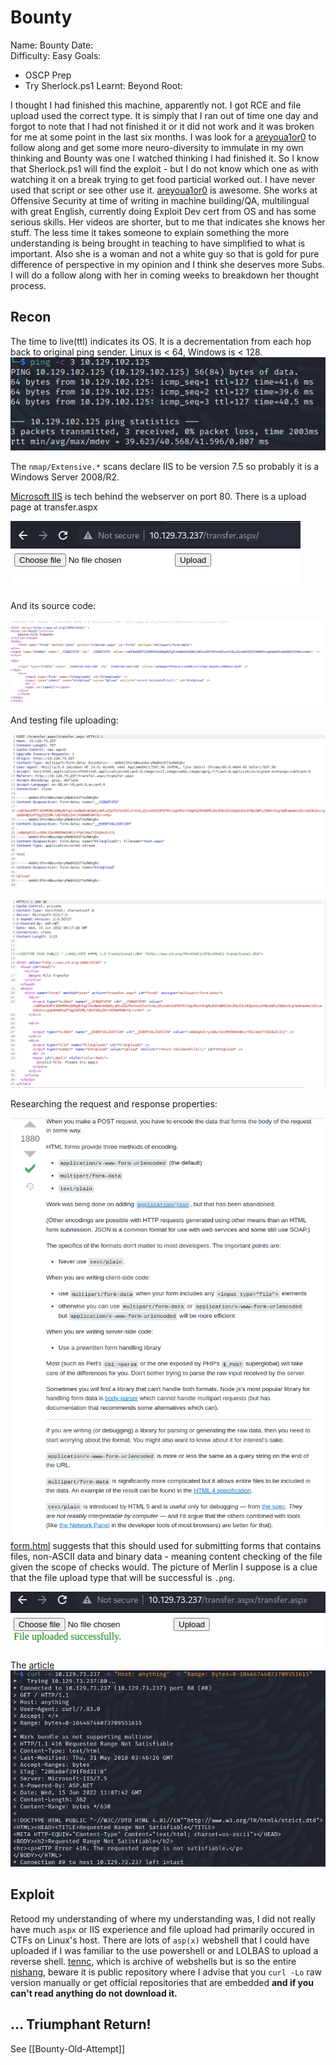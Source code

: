 # Bounty

Name: Bounty
Date:  
Difficulty:  Easy
Goals:  
- OSCP Prep 
- Try Sherlock.ps1 
Learnt:
Beyond Root:


I thought I had finished this machine, apparently not. I got RCE and file upload used the correct type. It is simply that I ran out of time one day and forgot to note that I had not finished it or it did not work and it was broken for me at some point in the last six months. I was look for a [areyoua1or0](https://www.youtube.com/@areyou1or0) to follow along and get some more neuro-diversity to immulate in my own thinking and Bounty was one I watched thinking I had finished it. So I know that Sherlock.ps1 will find the exploit - but I do not know which one as with watching it on a break trying to get food particial worked out. I have never used that script or see other use it. [areyoua1or0](https://www.youtube.com/@areyou1or0) is awesome. She works at Offensive Security at time of writing in machine building/QA, multilingual with great English, currently doing Exploit Dev cert from OS and has some serious skills. Her videos are shorter, but to me that indicates she knows her stuff. The less time it takes someone to explain something the more understanding is being brought in teaching to have simplified to what is important. Also she is a woman and not a white guy so that is gold for pure difference of perspective in my opinion and I think she deserves more Subs. I will do a follow along with her in coming weeks to breakdown her thought process. 


## Recon

The time to live(ttl) indicates its OS. It is a decrementation from each hop back to original ping sender. Linux is < 64, Windows is < 128.
![ping](HackTheBox/Retired-Machines/Bounty/Screenshots/ping.png)

The `nmap/Extensive.*` scans declare IIS to be version 7.5 so probably it is a Windows Server 2008/R2.

[Microsoft IIS](https://en.wikipedia.org/wiki/Internet_Information_Services) is tech behind the webserver on port 80.
There is a upload page at transfer.aspx

![fileupload](Screenshots/fileupload.png)

And its source code:

![source](Screenshots/source.png)

And testing file uploading:

![uploadfail](Screenshots/uploadpost.png)

![testing-aspx-ext](Screenshots/testing-aspx-ext.png)

Researching the request and response properties:

![mulitpart-form-data-explained](Screenshots/mulitpart-form-data-explained.png)
[form.html](https://www.w3.org/TR/html401/interact/forms.html#h-17.13.4) suggests that this should used for submitting forms that contains files, non-ASCII data and binary data - meaning content checking of the file given the scope of checks would. The picture of Merlin I suppose is a clue that the file upload type that will be successful is `.png`.

![png](Screenshots/png-success.png) 

The [article](https://blog.sucuri.net/2015/04/website-firewall-critical-microsoft-iis-vulnerability-ms15-034.html)
![rce-test](Screenshots/rce-curl-test.png)

## Exploit

Retood my understanding of where my understanding was, I did not really have much `aspx` or IIS experience and file upload had primarily occured in CTFs on Linux's host. There are lots of `asp(x)` webshell that I could have uploaded if I was familiar to the use powershell or and LOLBAS to upload a reverse shell. [tennc](https://github.com/tennc/webshell), which is archive of webshells but is so the entire [nishang](https://github.com/tennc/webshell/blob/master/aspx/nishang/Antak-WebShell/antak.aspx), beware it is public repository where I advise that you `curl -Lo` raw version manually or get official repositories that are embedded **and if you can't read anything do not download it.** 

## ... Triumphant Return!

See [[Bounty-Old-Attempt]]